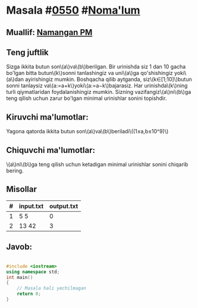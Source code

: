 
<h1>Masala #<a href="https://robocontest.uz/tasks/0550">0550</a> #<a href="https://robocontest.uz/tasks?category=1">Noma'lum</a></h1>
<h2> Muallif: <a href="https://robocontest.uz/profile/namanganpm">Namangan PM</a></h2>
<h2>Teng juftlik</h2>
<p>Sizga ikkita butun son\(a\)va\(b\)berilgan.
Bir urinishda siz 1 dan 10 gacha bo'lgan bitta butun\(k\)sonni tanlashingiz va uni\(a\)ga qo'shishingiz yoki\(a\)dan ayirishingiz mumkin. Boshqacha qilib aytganda, siz\(k∈[1;10]\)butun sonni tanlaysiz va\(a:=a+k\)yoki\(a:=a−k\)bajarasiz. Har urinishda\(k\)ning turli qiymatlaridan foydalanishingiz mumkin.
Sizning vazifangiz\(a\)ni\(b\)ga teng qilish uchun zarur bo'lgan minimal urinishlar sonini topishdir.</p>
<h2>Kiruvchi ma'lumotlar:</h2>
<p>Yagona qatorda ikkita butun son\(a\)va\(b\)beriladi\((1≤a,b≤10^9)\)</p>
<h2>Chiquvchi ma'lumotlar:</h2>
<p>\(a\)ni\(b\)ga teng qilish uchun ketadigan minimal urinishlar sonini chiqarib bering.</p>
<h2>Misollar</h2>
<table>
    <thead>
        <tr>
            <th>#</th>
            <th>input.txt</th>
            <th>output.txt</th>
        </tr>
    </thead>
    <tbody>
            <tr>
                <td>1</td>
                <td>5 5</td>
                <td>0</td>
            </tr>
            <tr>
                <td>2</td>
                <td>13 42</td>
                <td>3</td>
            </tr>
    </tbody>
    </table>
    
<h2>Javob:</h2>

######
```cpp
#include <iostream>
using namespace std;
int main()
{
    // Masala hali yechilmagan
    return 0;
}
```
